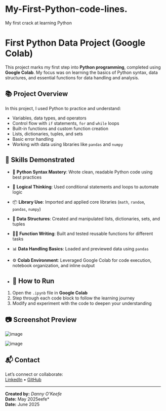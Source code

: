 # My-First-Python-code-lines.
My first crack at learning Python
# First Python Data Project (Google Colab)

This project marks my first step into **Python programming**, completed using **Google Colab**. My focus was on learning the basics of Python syntax, data structures, and essential functions for data handling and analysis.

## 📚 Project Overview

In this project, I used Python to practice and understand:

- Variables, data types, and operators
- Control flow with `if` statements, `for` and `while` loops
- Built-in functions and custom function creation
- Lists, dictionaries, tuples, and sets
- Basic error handling
- Working with data using libraries like `pandas` and `numpy`

## 🧠 Skills Demonstrated

- 🐍 **Python Syntax Mastery**: Wrote clean, readable Python code using best practices
- 🧮 **Logical Thinking**: Used conditional statements and loops to automate logic
- 📦 **Library Use**: Imported and applied core libraries (`math`, `random`, `pandas`, `numpy`)
- 🔁 **Data Structures**: Created and manipulated lists, dictionaries, sets, and tuples
- 🧑‍🍳 **Function Writing**: Built and tested reusable functions for different tasks
- 📊 **Data Handling Basics**: Loaded and previewed data using `pandas`
- ⚙️ **Colab Environment**: Leveraged Google Colab for code execution, notebook organization, and inline output

- ## 🚀 How to Run

1. Open the `.ipynb` file in **Google Colab**
2. Step through each code block to follow the learning journey
3. Modify and experiment with the code to deepen your understanding

## 📷 Screenshot Preview
![image](https://github.com/user-attachments/assets/6574b51a-5dfe-49c7-9994-a5726d028ea2)

![image](https://github.com/user-attachments/assets/22decdea-2839-480a-8121-f5753c3593c5)


## 📬 Contact

Let’s connect or collaborate:  
[LinkedIn](https://linkedin.com/in/dannyokeefedatatechnician) • [GitHub](https://github.com/dannyokeefe)

---
**Created by:** *Danny O'Keefe*  
**Date:** May 2025eefe*  
**Date:** June 2025
